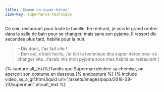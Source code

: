 ```yaml
---
title: 'Comme un super-héros'
i18n-key: superheros-technique
---
```


Ce soir, restaurant pour toute la famille. En rentrant, je vois le grand rentrer dans la salle de bain pour se changer, mais sans son pyjama. Il ressort dix secondes plus tard, habillé pour la nuit.

<!-- more -->

> – Dis donc, t’as fait vite !  
> – Ben oui, c’était facile, j'ai fait la technique des super-héros pour se changer vite. J’avais mis mon pyjama sous mes habits au restaurant !

{% capture alt_text%}Tandis que Superman déchire sa chemise, on aperçoit son costume en dessous.{% endcapture %}
{% include video_as_a_gif.html.liquid
url="/assets/images/papa/2018-08-23/superman"
alt=alt_text
%}